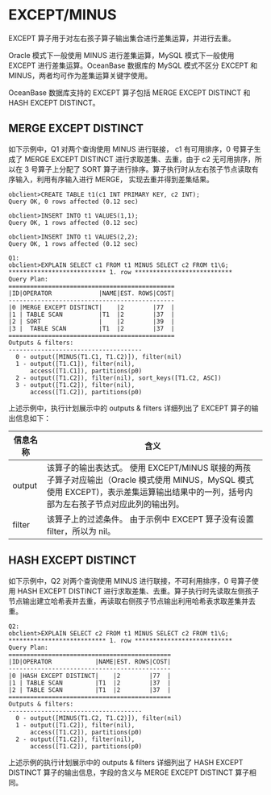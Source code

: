 EXCEPT/MINUS 
=================================

EXCEPT 算子用于对左右孩子算子输出集合进行差集运算，并进行去重。

Oracle 模式下一般使用 MINUS 进行差集运算，MySQL 模式下一般使用 EXCEPT 进行差集运算。OceanBase 数据库的 MySQL 模式不区分 EXCEPT 和 MINUS，两者均可作为差集运算关键字使用。

OceanBase 数据库支持的 EXCEPT 算子包括 MERGE EXCEPT DISTINCT 和 HASH EXCEPT DISTINCT。

MERGE EXCEPT DISTINCT 
------------------------------------------

如下示例中，Q1 对两个查询使用 MINUS 进行联接， c1 有可用排序，0 号算子生成了 MERGE EXCEPT DISTINCT 进行求取差集、去重，由于 c2 无可用排序，所以在 3 号算子上分配了 SORT 算子进行排序。算子执行时从左右孩子节点读取有序输入，利用有序输入进行 MERGE， 实现去重并得到差集结果。

    obclient>CREATE TABLE t1(c1 INT PRIMARY KEY, c2 INT);
    Query OK, 0 rows affected (0.12 sec)
    
    obclient>INSERT INTO t1 VALUES(1,1);
    Query OK, 1 rows affected (0.12 sec)
    
    obclient>INSERT INTO t1 VALUES(2,2);
    Query OK, 1 rows affected (0.12 sec)
    
    Q1: 
    obclient>EXPLAIN SELECT c1 FROM t1 MINUS SELECT c2 FROM t1\G;
    *************************** 1. row ***************************
    Query Plan:
    ==============================================
    |ID|OPERATOR             |NAME|EST. ROWS|COST|
    ----------------------------------------------
    |0 |MERGE EXCEPT DISTINCT|    |2        |77  |
    |1 | TABLE SCAN          |T1  |2        |37  |
    |2 | SORT                |    |2        |39  |
    |3 |  TABLE SCAN         |T1  |2        |37  |
    ==============================================
    Outputs & filters: 
    -------------------------------------
      0 - output([MINUS(T1.C1, T1.C2)]), filter(nil)
      1 - output([T1.C1]), filter(nil), 
          access([T1.C1]), partitions(p0)
      2 - output([T1.C2]), filter(nil), sort_keys([T1.C2, ASC])
      3 - output([T1.C2]), filter(nil), 
          access([T1.C2]), partitions(p0)



上述示例中，执行计划展示中的 outputs \& filters 详细列出了 EXCEPT 算子的输出信息如下：


| **信息名称** |                                                              **含义**                                                              |
|----------|----------------------------------------------------------------------------------------------------------------------------------|
| output   | 该算子的输出表达式。 使用 EXCEPT/MINUS 联接的两孩子算子对应输出（Oracle 模式使用 MINUS，MySQL 模式使用 EXCEPT)，表示差集运算输出结果中的一列，括号内部为左右孩子节点对应此列的输出列。 |
| filter   | 该算子上的过滤条件。 由于示例中 EXCEPT 算子没有设置 filter，所以为 nil。                                                                   |



HASH EXCEPT DISTINCT 
-----------------------------------------

如下示例中，Q2 对两个查询使用 MINUS 进行联接，不可利用排序，0 号算子使用 HASH EXCEPT DISTINCT 进行求取差集、去重。算子执行时先读取左侧孩子节点输出建立哈希表并去重，再读取右侧孩子节点输出利用哈希表求取差集并去重。

    Q2: 
    obclient>EXPLAIN SELECT c2 FROM t1 MINUS SELECT c2 FROM t1\G;
    *************************** 1. row ***************************
    Query Plan:
    =============================================
    |ID|OPERATOR            |NAME|EST. ROWS|COST|
    ---------------------------------------------
    |0 |HASH EXCEPT DISTINCT|    |2        |77  |
    |1 | TABLE SCAN         |T1  |2        |37  |
    |2 | TABLE SCAN         |T1  |2        |37  |
    =============================================
    Outputs & filters: 
    -------------------------------------
      0 - output([MINUS(T1.C2, T1.C2)]), filter(nil)
      1 - output([T1.C2]), filter(nil), 
          access([T1.C2]), partitions(p0)
      2 - output([T1.C2]), filter(nil), 
          access([T1.C2]), partitions(p0)



上述示例的执行计划展示中的 outputs \& filters 详细列出了 HASH EXCEPT DISTINCT 算子的输出信息，字段的含义与 MERGE EXCEPT DISTINCT 算子相同。
